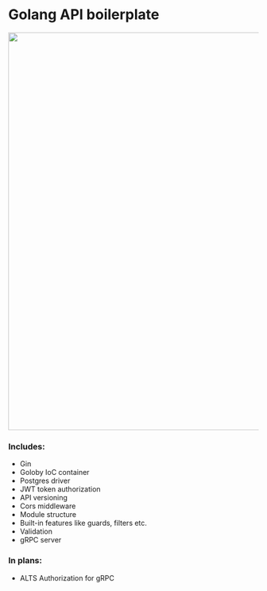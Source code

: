 # Golang API boilerplate

<p align="center">
  <img width="800" src="https://i0.wp.com/meritocracy.is/blog/wp-content/uploads/2021/04/golang.jpg?fit=1280%2C710&ssl=1">
</p>

### Includes:
  - Gin
  - Goloby IoC container
  - Postgres driver
  - JWT token authorization
  - API versioning
  - Cors middleware
  - Module structure
  - Built-in features like guards, filters etc.
  - Validation
  - gRPC server

### In plans:
  - ALTS Authorization for gRPC
